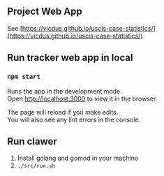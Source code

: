## Project Web App

See [https://vicdus.github.io/uscis-case-statistics/](https://vicdus.github.io/uscis-case-statistics/)

## Run tracker web app in local

### `npm start`

Runs the app in the development mode.<br />
Open [http://localhost:3000](http://localhost:3000) to view it in the browser.

The page will reload if you make edits.<br />
You will also see any lint errors in the console.

## Run clawer

1. Install golang and gomod in your machine
2. `./src/run.sh`
